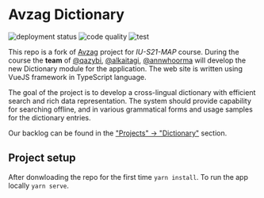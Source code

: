 # Avzag Dictionary

![deployment status](https://github.com/IU-MAP/Avzag/actions/workflows/dist.yml/badge.svg)
![code quality](https://github.com/IU-MAP/Avzag/actions/workflows/lint.yml/badge.svg)
![test](https://github.com/IU-MAP/Avzag/actions/workflows/test.yml/badge.svg)

This repo is a fork of [Avzag](https://github.com/alkaitagi/Avzag) project for _IU-S21-MAP_ course. During the course the **team** of [@qazybi](https://github.com/IU-MAP/QazyBi), [@alkaitagi](https://github.com/alkaitagi/), [@annwhoorma](https://github.com/annwhoorma) will develop the new Dictionary module for the application. The web site is written using VueJS framework in TypeScript language.

The goal of the project is to develop a cross-lingual dictionary with efficient search and rich data representation. The system should provide capability for searching offline, and in various grammatical forms and usage samples for the dictionary entries.

Our backlog can be found in the ["Projects" -> "Dictionary"](https://github.com/IU-MAP/Avzag/projects/1) section.

## Project setup

After donwloading the repo for the first time `yarn install`. To run the app locally `yarn serve`.
